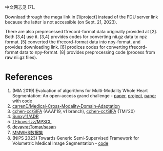 中文网志见 [7]。

Download through the mega link in [1/project] instead of the FDU server link
because the latter is not accessible (on Sept. 21, 2023).

There are also preprecessed tfrecord-format data originally provided at [2].
Both [3,4] use it.
[3,4] provides codes for converting nii.gz data to npz format.
[5] converted the tfrecord-format data into npy-format,
and provides downloading link.
[6] prodices codes for converting tfrecord-format data to npy-format.
[8] provides preprocessing code (process from raw nii.gz files).

# References

1. (MIA 2019) Evaluation of algorithms for Multi-Modality Whole Heart Segmentation: An open-access grand challenge - [paper](https://www.sciencedirect.com/science/article/pii/S1361841519300751), [project](https://zmiclab.github.io/zxh/0/mmwhs/), [paper with code](https://paperswithcode.com/dataset/mm-whs-2017)
2. [carrenD/Medical-Cross-Modality-Domain-Adaptation](https://github.com/carrenD/Medical-Cross-Modality-Domain-Adaptation)
3. [cchen-cc/SIFA](https://github.com/cchen-cc/SIFA/tree/SIFA-v1) (AAAI'19, v1 branch), [cchen-cc/SIFA](https://github.com/cchen-cc/SIFA/tree/SIFA) (TMI'20)
4. [Sunxy11/ADR](https://github.com/Sunxy11/ADR)
5. [TFboys-lzz/MPSCL](https://github.com/tfboys-lzz/mpscl)
6. [devavratTomar/sasan](https://github.com/devavratTomar/sasan)
7. [MMWHS数据集](https://blog.csdn.net/HackerTom/article/details/133952123)
8. (NIPS 2023) Towards Generic Semi-Supervised Framework for Volumetric Medical Image Segmentation - [code](https://github.com/xmed-lab/GenericSSL)
